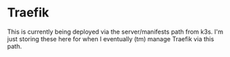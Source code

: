 # Traefik

This is currently being deployed via the server/manifests path from k3s. I'm just storing these here for when I eventually (tm) manage Traefik via this path.